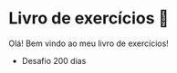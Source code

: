 # Livro de exercícios :running:

Olá! Bem vindo ao meu livro de exercícios! 

- Desafio 200 dias



